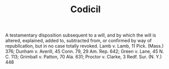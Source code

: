 ---
title: Codicil
letter: C
permalink: "/definitions/bld-codicil.html"
body: A testamentary dlsposition subsequent to a will, and by which the will is altered,
  explained, added to, subtracted from, or confirmed by way of republlcatlon, but
  in no case totally revoked. Lamb v. Lamb, 11 Pick. (Mass.) 376; Dunham v. Averill,
  45 Conn. 79, 29 Am. Rep. 642; Green v. Lane, 45 N. C. 113; Grimball v. Patton, 70
  Ala. 631; Proctor v. Clarke, 3 Redf. Sur. (N. Y.) 448
published_at: '2018-07-07'
source: Black's Law Dictionary 2nd Ed (1910)
layout: post
---